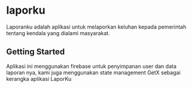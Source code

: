 # laporku

Laporanku adalah aplikasi untuk melaporkan keluhan kepada pemerintah tentang kendala yang dialami masyarakat.

## Getting Started

Aplikasi ini menggunakan firebase untuk penyimpanan user dan data laporan nya, kami juga menggunakan state management GetX sebagai kerangka aplikasi LaporKu
